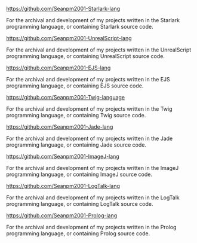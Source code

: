https://github.com/Seanpm2001-Starlark-lang

For the archival and development of my projects written in the Starlark programming language, or containing Starlark source code.

https://github.com/Seanpm2001-UnrealScript-lang

For the archival and development of my projects written in the UnrealScript programming language, or containing UnrealScript source code.

https://github.com/Seanpm2001-EJS-lang

For the archival and development of my projects written in the EJS programming language, or containing EJS source code.

https://github.com/Seanpm2001-Twig-language

For the archival and development of my projects written in the Twig programming language, or containing Twig source code.

https://github.com/Seanpm2001-Jade-lang

For the archival and development of my projects written in the Jade programming language, or containing Jade source code.

https://github.com/Seanpm2001-ImageJ-lang

For the archival and development of my projects written in the ImageJ programming language, or containing ImageJ source code.

https://github.com/Seanpm2001-LogTalk-lang

For the archival and development of my projects written in the LogTalk programming language, or containing LogTalk source code.

https://github.com/Seanpm2001-Prolog-lang

For the archival and development of my projects written in the Prolog programming language, or containing Prolog source code.

